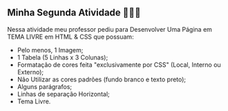## Minha Segunda Atividade 👨🏻‍💻

Nessa atividade meu professor pediu para Desenvolver Uma Página em TEMA LIVRE em HTML & CSS que possuam:

- Pelo menos, 1 Imagem;
- 1 Tabela (5 Linhas x 3 Colunas);
- Formatação de cores feita "exclusivamente por CSS" (Local, Interno ou Externo);
- Não Utilizar as cores padrões (fundo branco e texto preto);
- Alguns parágrafos;
- Linhas de separação Horizontal;
- Tema Livre.
